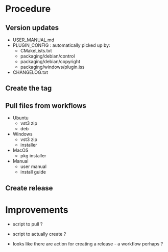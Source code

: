 # Procedure

## Version updates
- USER_MANUAL.md
- PLUGIN_CONFIG : automatically picked up by:
  - CMakeLists.txt
  - packaging/debian/control
  - packaging/debian/copyright
  - packaging/windows/plugin.iss
- CHANGELOG.txt

## Create the tag

## Pull files from workflows
- Ubuntu
  - vst3 zip
  - deb
- Windows
  - vst3 zip
  - installer
- MacOS
  - pkg installer
- Manual
  - user manual
  - install guide

## Create release

# Improvements
- script to pull ?

- script to actually create ?

- looks like there are action for creating a
  release - a workflow perhaps ?

